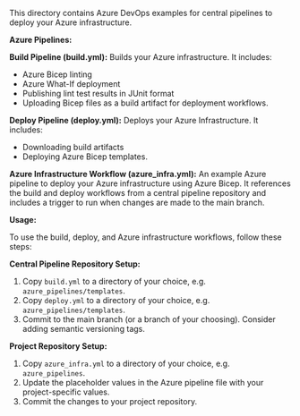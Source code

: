 <!-- @format -->

This directory contains Azure DevOps examples for central pipelines to deploy your Azure infrastructure.

**Azure Pipelines:**

**Build Pipeline (build.yml):** Builds your Azure infrastructure. It includes:

- Azure Bicep linting
- Azure What-If deployment
- Publishing lint test results in JUnit format
- Uploading Bicep files as a build artifact for deployment workflows.

**Deploy Pipeline (deploy.yml):** Deploys your Azure Infrastructure. It includes:

- Downloading build artifacts
- Deploying Azure Bicep templates.

**Azure Infrastructure Workflow (azure_infra.yml):** An example Azure pipeline to deploy your Azure infrastructure using Azure Bicep. It references the build and deploy workflows from a central pipeline repository and includes a trigger to run when changes are made to the main branch.

**Usage:**

To use the build, deploy, and Azure infrastructure workflows, follow these steps:

**Central Pipeline Repository Setup:**

1.  Copy `build.yml` to a directory of your choice, e.g. `azure_pipelines/templates`.
2.  Copy `deploy.yml` to a directory of your choice, e.g. `azure_pipelines/templates`.
3.  Commit to the main branch (or a branch of your choosing). Consider adding semantic versioning tags.

**Project Repository Setup:**

1.  Copy `azure_infra.yml` to a directory of your choice, e.g. `azure_pipelines`.
2.  Update the placeholder values in the Azure pipeline file with your project-specific values.
3.  Commit the changes to your project repository.
